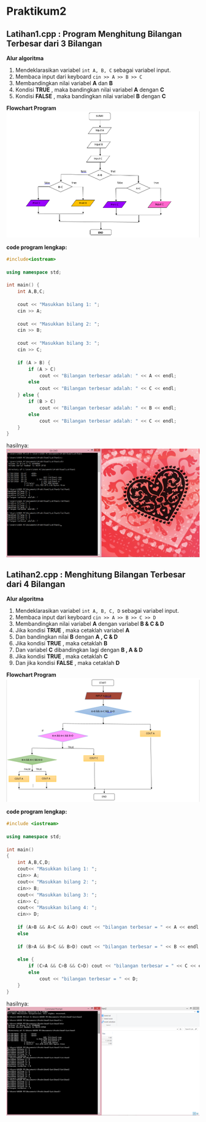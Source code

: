 # Praktikum2


## Latihan1.cpp : Program Menghitung Bilangan Terbesar dari 3 Bilangan

**Alur algoritma**
1. Mendeklarasikan variabel `int A, B, C` sebagai variabel input.
2. Membaca input dari keyboard `cin >> A >> B >> C`
3. Membandingkan nilai variabel **A** dan **B**
4. Kondisi **TRUE** , maka bandingkan nilai variabel **A** dengan **C**
5. Kondisi **FALSE** , maka bandingkan nilai variabel **B** dengan **C**

**Flowchart Program**
![Flowchart](https://raw.githubusercontent.com/putrintans/Praktikum2/master/Flowchart1.png)

**code program lengkap:**
```c++
#include<iostream>

using namespace std;

int main() {
    int A,B,C;

    cout << "Masukkan bilang 1: ";
    cin >> A;

    cout << "Masukkan bilang 2: ";
    cin >> B;

    cout << "Masukkan bilang 3: ";
    cin >> C;

    if (A > B) {
        if (A > C)
            cout << "Bilangan terbesar adalah: " << A << endl;
        else
            cout << "Bilangan terbesar adalah: " << C << endl;
    } else {
        if (B > C)
            cout << "Bilangan terbesar adalah: " << B << endl;
        else
            cout << "Bilangan terbesar adalah: " << C << endl;
    }
}
```

hasilnya:
![ing](https://raw.githubusercontent.com/putrintans/Praktikum2/master/Hasil1.png)

## Latihan2.cpp : Menghitung Bilangan Terbesar dari 4 Bilangan

**Alur algoritma**
1. Mendeklarasikan variabel `int A, B, C, D` sebagai variabel input.
2. Membaca input dari keyboard `cin >> A >> B >> C >> D`
3. Membandingkan nilai variabel **A** dengan variabel **B & C & D**
4. Jika kondisi **TRUE** , maka cetaklah variabel **A**
5. Dan bandingkan nilai **B** dengan **A , C & D**
6. Jika kondisi **TRUE** , maka cetaklah **B**
7. Dan variabel **C** dibandingkan lagi dengan **B , A & D**
8. Jika kondisi **TRUE** , maka cetaklah **C**
9. Dan jika kondisi **FALSE** , maka cetaklah **D**

**Flowchart Program**
![Flowchart](https://raw.githubusercontent.com/putrintans/Praktikum2/master/Flowchart2.png)

**code program lengkap:**
```c++
#include <iostream>

using namespace std;

int main()
{
    int A,B,C,D;
    cout<< "Masukkan bilang 1: ";
    cin>> A;
    cout<< "Masukkan bilang 2: ";
    cin>> B;
    cout<< "Masukkan bilang 3: ";
    cin>> C;
    cout<< "Masukkan bilang 4: ";
    cin>> D;

    if (A>B && A>C && A>D) cout << "bilangan terbesar = " << A << endl;
    else

    if (B>A && B>C && B>D) cout << "bilangan terbesar = " << B << endl;

    else {
        if (C>A && C>B && C>D) cout << "bilangan terbesar = " << C << endl;
        else
            cout << "bilangan terbesar = " << D;
    }
}
```

hasilnya:
![ing](https://raw.githubusercontent.com/putrintans/Praktikum2/master/Hasil2.png)